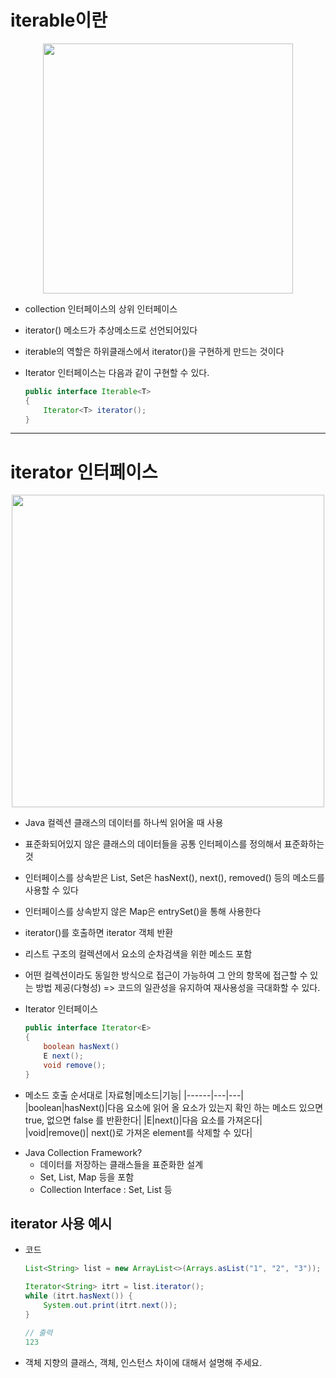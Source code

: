
# iterable이란

<p align=center><img src="https://img1.daumcdn.net/thumb/R1280x0/?scode=mtistory2&fname=https%3A%2F%2Fblog.kakaocdn.net%2Fdn%2FbE4TfJ%2FbtqBh1w4sLx%2FicJkqcLkLArocYCR4rHUFK%2Fimg.png" width=400></p>

- collection 인터페이스의 상위 인터페이스
- iterator() 메소드가 추상메소드로 선언되어있다
- iterable의 역할은 하위클래스에서 iterator()을 구현하게 만드는 것이다

- Iterator 인터페이스는 다음과 같이 구현할 수 있다. </br>
    ```java
    public interface Iterable<T> 
    { 
        Iterator<T> iterator();
    } 
    ```



---
# iterator 인터페이스

<p align=center><img src="https://img1.daumcdn.net/thumb/R1280x0/?scode=mtistory2&fname=https%3A%2F%2Fblog.kakaocdn.net%2Fdn%2FAxXDw%2FbtqCLMqdXdQ%2FMI3Mgh8EddfpzJ7l3TKPL0%2Fimg.png" width=500></p>

- Java 컬렉션 클래스의 데이터를 하나씩 읽어올 때 사용
- 표준화되어있지 않은 클래스의 데이터들을 공통 인터페이스를 정의해서 표준화하는것
- 인터페이스를 상속받은 List, Set은 hasNext(), next(), removed() 등의 메소드를 사용할 수 있다
- 인터페이스를 상속받지 않은 Map은 entrySet()을 통해 사용한다 
- iterator()를 호출하면 iterator 객체 반환
- 리스트 구조의 컬렉션에서 요소의 순차검색을 위한 메소드 포함

- 어떤 컬렉션이라도 동일한 방식으로 접근이 가능하여 그 안의 항목에 접근할 수 있는 방법 제공(다형성) =>  코드의 일관성을 유지하여 재사용성을 극대화할 수 있다.

- Iterator 인터페이스
    ```java
    public interface Iterator<E>
    {
        boolean hasNext()
        E next();
        void remove();
    }
    ```
- 메소드 호출 순서대로
    |자료형|메소드|기능|
    |------|---|---|
    |boolean|hasNext()|다음 요소에 읽어 올 요소가 있는지 확인 하는 메소드 있으면 true, 없으면 false 를 반환한다|
    |E|next()|다음 요소를 가져온다|
    |void|remove()| next()로 가져온 element를 삭제할 수 있다|


* Java Collection Framework? </br>
    - 데이터를 저장하는 클래스들을 표준화한 설계
    - Set, List, Map 등을 포함
    - Collection Interface : Set, List 등

## iterator 사용 예시
- 코드
    ```java
    List<String> list = new ArrayList<>(Arrays.asList("1", "2", "3"));

    Iterator<String> itrt = list.iterator();
    while (itrt.hasNext()) {
        System.out.print(itrt.next());
    }
   
    // 출력
    123
    ```
- 객체 지향의 클래스, 객체, 인스턴스 차이에 대해서 설명해 주세요.